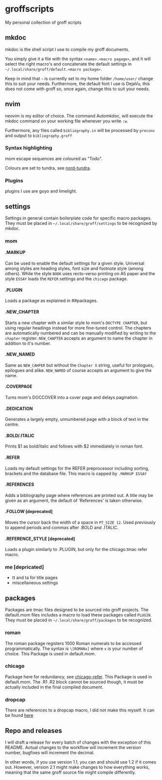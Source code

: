 # groffscripts
My personal collection of groff scripts

## mkdoc
mkdoc is the shell script I use to compile my groff documents.

You simply give it a file with the syntax `<name>.<macro pagage>`, and it will select the right macro's and concatenate the default settings in `~/.local/share/groff/default.<macro package>`.

Keep in mind that `~` is currently set to my home folder `/home/user/` change this to suit your needs.
Furthermore, the default font I use is DejaVu, this does not come with groff so, once again, change this to suit your needs.

## nvim
neovim is my editor of choice.
The command Automkdoc, will execute the mkdoc command on your working file whenever you write `:w`.

Furthermore, any files called `bibliography.in` will be processed by `preconv` and output to `bibliography.groff`

### Syntax highlighting
mom escape sequences are coloured as "Todo".

Colours are set to tundra, see [nord-tundra](https://github.com/user18130814200115-2/nordtheme_tundra).

### Plugins
plugins I use are goyo and limelight.

## settings
Settings in general contain boilerplate code for specific macro packages.
They must be placed in `~/.local/share/groff/settings` to be recognized by mkdoc.
### mom
#### .MARKUP
Can be used to enable the default settings for a given style.
Universal among styles are heading styles, font size and footnote style (among others).
While the style `BOOK` uses recto-verso printing on A5 paper
and the style `ESSAY` loads the `REFER` settings and the `chicago` package.

#### .PLUGIN
Loads a package as explained in ##packages.

#### .NEW_CHAPTER
Starts a new chapter with a similar style to mom's `DOCTYPE CHAPTER`,
but using regular headings instead for more fine-tuned control.
The chapters are automatically numbered and can be manually modified by writing to the `chapter` register.
`NEW_CHAPTER` accepts an argument to name the chapter in addition to it's number.

#### .NEW_NAMED
Same as `NEW_CAHPER` but without the `Chapter X` string, useful for prologues, epilogues and alike.
`NEW_NAMED` of course accepts an argument to give the name.

#### .COVERPAGE
Turns mom's DOCCOVER into a cover page and delays pagination.

#### .DEDICATION
Generates a largely empty, unnumbered page with a block of text in the centre.

#### .BOLD/.ITALIC
Prints $1 as bold/italic and follows with $2 immediately in roman font.

#### .REFER
Loads my default settings for the REFER preprocessor including sorting, brackets and the database file.
This macro is capped by `.MARKUP ESSAY`

#### .REFERENCES
Adds a bibliography page where references are printed out.
A title may be given as an argument, the default of 'References' is taken otherwise.

#### .FOLLOW [deprecated]
Moves the cursor back the width of a space in `PT_SIZE 12`.
Used previously to append periods and commas after .BOLD and .ITALIC.

#### .REFERENCE_STYLE [deprecated]
Loads a plugin similarly to .PLUGIN, but only for the chicago.tmac refer macro.


### me [depricated]
- tt and ta for title pages
- miscellaneous settings

## packages
Packages are tmac files designed to be sourced into groff projects.
The default.mom files includes a macro to load these packages called `PLUGIN`.
They must be placed in `~/.local/share/groff/packages` to be recognized.

### roman
The roman package registers 1000 Roman numerals to be accessed programmatically.
The syntax is `\[ROMANx]` where `x` is your number of choice.
This Package is used in default.mom.

### chicago
Package here for redundancy, see [chicago-refer](https://github.com/user18130814200115-2/chicago-refer).
This Package is used in default.mom.
The .R1 .R2 block cannot be sourced though, it must be actually included in the final compiled document.

### dropcap
There are references to a dropcap macro, I did not make this myself.
It can be found [here](https://lists.gnu.org/archive/html/groff/2005-03/msg00133.html)

## Repo and releases
I will draft a release for every batch of changes with the exception of this README.
Actual changes to the workflow will increment the version number, bugfixes will increment the decimal.

In other words, if you use version 1.1, you can and should use 1.2 if it comes out.
However, version 2.1 might make changes to how everything works, meaning that the same groff source file might compile differently.
